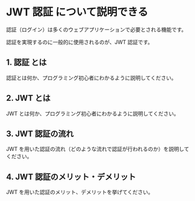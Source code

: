 # JWT 認証 について説明できる

認証（ログイン）は多くのウェブアプリケーションで必要とされる機能です。

認証を実現するのに一般的に使用されるのが、JWT 認証です。

## 1. 認証 とは

認証とは何か、プログラミング初心者にわかるように説明してください。

## 2. JWT とは

JWT とは何か、プログラミング初心者にわかるように説明してください。

## 3. JWT 認証の流れ

JWT を用いた認証の流れ（どのような流れで認証が行われるのか）を説明してください。

## 4. JWT 認証のメリット・デメリット

JWT を用いた認証のメリット、デメリットを挙げてください。